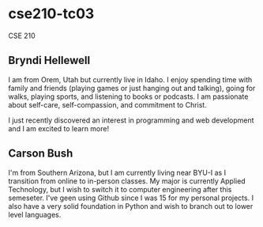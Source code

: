 # cse210-tc03
CSE 210

## Bryndi Hellewell
I am from Orem, Utah but currently live in Idaho. 
I enjoy spending time with family and friends (playing games or just hanging out and talking), going for walks, playing sports, and listening to books or podcasts. 
I am passionate about self-care, self-compassion, and commitment to Christ. 

I just recently discovered an interest in programming and web development and I am excited to learn more!


## Carson Bush
I'm from Southern Arizona, but I am currently living near BYU-I as I transition from online to in-person classes.
My major is currently Applied Technology, but I wish to switch it to computer engineering after this semeseter.
I've geen using Github since I was 15 for my personal projects.
I also have a very solid foundation in Python and wish to branch out to lower level languages.

